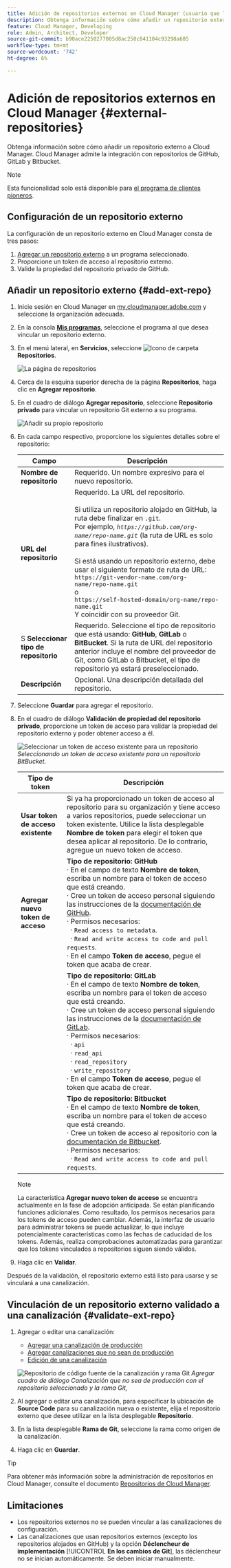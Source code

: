```yaml
---
title: Adición de repositorios externos en Cloud Manager (usuario que los adoptó por primera vez)
description: Obtenga información sobre cómo añadir un repositorio externo a Cloud Manager. Cloud Manager admite la integración con repositorios de GitHub, GitLab y Bitbucket.
feature: Cloud Manager, Developing
role: Admin, Architect, Developer
source-git-commit: b90ace2250277005d8ac250c841104c93298a605
workflow-type: tm+mt
source-wordcount: '742'
ht-degree: 6%

---
```



# Adición de repositorios externos en Cloud Manager {#external-repositories}

Obtenga información sobre cómo añadir un repositorio externo a Cloud Manager. Cloud Manager admite la integración con repositorios de GitHub, GitLab y Bitbucket.

>[!NOTE]
>
>Esta funcionalidad solo está disponible para [el programa de clientes pioneros](/help/implementing/cloud-manager/release-notes/current.md#early-adoption).

## Configuración de un repositorio externo

La configuración de un repositorio externo en Cloud Manager consta de tres pasos:

1. [Agregar un repositorio externo](#add-external-repo) a un programa seleccionado.
1. Proporcione un token de acceso al repositorio externo.
1. Valide la propiedad del repositorio privado de GitHub.


## Añadir un repositorio externo {#add-ext-repo}

1. Inicie sesión en Cloud Manager en [my.cloudmanager.adobe.com](https://my.cloudmanager.adobe.com/) y seleccione la organización adecuada.

1. En la consola **[Mis programas](/help/implementing/cloud-manager/navigation.md#my-programs)**, seleccione el programa al que desea vincular un repositorio externo.

1. En el menú lateral, en **Servicios**, seleccione ![Icono de carpeta](https://spectrum.adobe.com/static/icons/workflow_18/Smock_Folder_18_N.svg) **Repositorios**.

   ![La página de repositorios](/help/implementing/cloud-manager/managing-code/assets/repositories-tab.png)

1. Cerca de la esquina superior derecha de la página **Repositorios**, haga clic en **Agregar repositorio**.

1. En el cuadro de diálogo **Agregar repositorio**, seleccione **Repositorio privado** para vincular un repositorio Git externo a su programa.

   ![Añadir su propio repositorio](/help/implementing/cloud-manager/managing-code/assets/repositories-private-repo-type.png)

1. En cada campo respectivo, proporcione los siguientes detalles sobre el repositorio:

   | Campo | Descripción |
   | --- | --- |
   | **Nombre de repositorio** | Requerido. Un nombre expresivo para el nuevo repositorio. |
   | **URL del repositorio** | Requerido. La URL del repositorio.<br><br> Si utiliza un repositorio alojado en GitHub, la ruta debe finalizar en `.git`.<br>Por ejemplo, *`https://github.com/org-name/repo-name.git`* (la ruta de URL es solo para fines ilustrativos).<br><br>Si está usando un repositorio externo, debe usar el siguiente formato de ruta de URL:<br>`https://git-vendor-name.com/org-name/repo-name.git`<br> o<br>`https://self-hosted-domain/org-name/repo-name.git`<br>Y coincidir con su proveedor Git. |
   | S **Seleccionar tipo de repositorio** | Requerido. Seleccione el tipo de repositorio que está usando: **GitHub**, **GitLab** o **BitBucket**. Si la ruta de URL del repositorio anterior incluye el nombre del proveedor de Git, como GitLab o Bitbucket, el tipo de repositorio ya estará preseleccionado. |
   | **Descripción** | Opcional. Una descripción detallada del repositorio. |

1. Seleccione **Guardar** para agregar el repositorio.

1. En el cuadro de diálogo **Validación de propiedad del repositorio privado**, proporcione un token de acceso para validar la propiedad del repositorio externo y poder obtener acceso a él.

   ![Seleccionar un token de acceso existente para un repositorio](/help/implementing/cloud-manager/managing-code/assets/repositories-exisiting-access-token.png)
   *Seleccionando un token de acceso existente para un repositorio BitBucket.*

   | Tipo de token | Descripción |
   | --- | --- |
   | **Usar token de acceso existente** | Si ya ha proporcionado un token de acceso al repositorio para su organización y tiene acceso a varios repositorios, puede seleccionar un token existente. Utilice la lista desplegable **Nombre de token** para elegir el token que desea aplicar al repositorio. De lo contrario, agregue un nuevo token de acceso. |
   | **Agregar nuevo token de acceso** | **Tipo de repositorio: GitHub**<br>· En el campo de texto **Nombre de token**, escriba un nombre para el token de acceso que está creando.<br>· Cree un token de acceso personal siguiendo las instrucciones de la [documentación de GitHub](https://docs.github.com/en/enterprise-server@3.14/authentication/keeping-your-account-and-data-secure/managing-your-personal-access-tokens).<br>· Permisos necesarios:<br>  · `Read access to metadata`.<br>  · `Read and write access to code and pull requests`.<br>· En el campo **Token de acceso**, pegue el token que acaba de crear. |
   |  | **Tipo de repositorio: GitLab**<br>· En el campo de texto **Nombre de token**, escriba un nombre para el token de acceso que está creando.<br>· Cree un token de acceso personal siguiendo las instrucciones de la [documentación de GitLab](https://docs.gitlab.com/ee/user/profile/personal_access_tokens.html).<br>· Permisos necesarios:<br>  · `api`<br>  · `read_api`<br>  · `read_repository`<br>  · `write_repository`<br>· En el campo **Token de acceso**, pegue el token que acaba de crear. |
   |  | **Tipo de repositorio: Bitbucket**<br>· En el campo de texto **Nombre de token**, escriba un nombre para el token de acceso que está creando.<br>· Cree un token de acceso al repositorio con la [documentación de Bitbucket](https://support.atlassian.com/bitbucket-cloud/docs/create-a-repository-access-token/).<br>· Permisos necesarios:<br>  · `Read and write access to code and pull requests`. |

   >[!NOTE]
   >
   >La característica **Agregar nuevo token de acceso** se encuentra actualmente en la fase de adopción anticipada. Se están planificando funciones adicionales. Como resultado, los permisos necesarios para los tokens de acceso pueden cambiar. Además, la interfaz de usuario para administrar tokens se puede actualizar, lo que incluye potencialmente características como las fechas de caducidad de los tokens. Además, realiza comprobaciones automatizadas para garantizar que los tokens vinculados a repositorios siguen siendo válidos.

1. Haga clic en **Validar**.

Después de la validación, el repositorio externo está listo para usarse y se vinculará a una canalización.

## Vinculación de un repositorio externo validado a una canalización {#validate-ext-repo}

1. Agregar o editar una canalización:
   * [Agregar una canalización de producción](/help/implementing/cloud-manager/configuring-pipelines/configuring-production-pipelines.md)
   * [Agregar canalizaciones que no sean de producción](/help/implementing/cloud-manager/configuring-pipelines/configuring-non-production-pipelines.md)
   * [Edición de una canalización](/help/implementing/cloud-manager/configuring-pipelines/managing-pipelines.md#editing-pipelines)

   ![Repositorio de código fuente de la canalización y rama Git](/help/implementing/cloud-manager/managing-code/assets/pipeline-repo-gitbranch.png)
   *Agregar cuadro de diálogo Canalización que no sea de producción con el repositorio seleccionado y la rama Git,*

1. Al agregar o editar una canalización, para especificar la ubicación de **Source Code** para su canalización nueva o existente, elija el repositorio externo que desee utilizar en la lista desplegable **Repositorio**.

1. En la lista desplegable **Rama de Git**, seleccione la rama como origen de la canalización.

1. Haga clic en **Guardar**.


>[!TIP]
>
>Para obtener más información sobre la administración de repositorios en Cloud Manager, consulte el documento [Repositorios de Cloud Manager](/help/implementing/cloud-manager/managing-code/managing-repositories.md).


## Limitaciones

* Los repositorios externos no se pueden vincular a las canalizaciones de configuración.
* Las canalizaciones que usan repositorios externos (excepto los repositorios alojados en GitHub) y la opción **Déclencheur de implementación** [!UICONTROL **En los cambios de Git**], las déclencheur no se inician automáticamente. Se deben iniciar manualmente.




